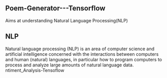 ## Poem-Generator---Tensorflow
Aims at understanding Natural Language Processing(NLP)

## NLP
Natural language processing (NLP) is an area of computer science and artificial intelligence concerned with the interactions between computers and human (natural) languages, in particular how to program computers to process and analyze large amounts of natural language data.
ntiment_Analysis-Tensoflow
